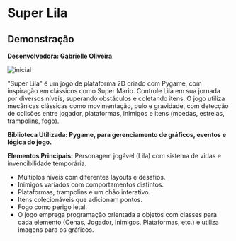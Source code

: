 # Super Lila

## Demonstração

**Desenvolvedora: Gabrielle Oliveira**

![inicial](https://github.com/user-attachments/assets/92359c22-4779-49cc-8813-8c5d9823b9f0)

"Super Lila" é um jogo de plataforma 2D criado com Pygame, com inspiração em 
clássicos como Super Mario. Controle Lila em sua jornada por diversos níveis, 
superando obstáculos e coletando itens.
O jogo utiliza mecânicas clássicas como 
movimentação, pulo e gravidade, com detecção de colisões entre jogador, 
plataformas, inimigos e itens (moedas, estrelas, trampolins, fogo).

**Biblioteca Utilizada: Pygame, para gerenciamento de gráficos, eventos e lógica do 
jogo.**

**Elementos Principais:**
 Personagem jogável (Lila) com sistema de vidas e invencibilidade temporária.
 - Múltiplos níveis com diferentes layouts e desafios.
 - Inimigos variados com comportamentos distintos.
 - Plataformas, trampolins e um chão interativo.
 - Itens colecionáveis que adicionam pontos.
 - Fogo como perigo letal.
- O jogo emprega programação orientada a objetos com classes para cada elemento 
(Cenas, Jogador, Inimigos, Plataformas, etc.) e utiliza imagens para os gráficos.
